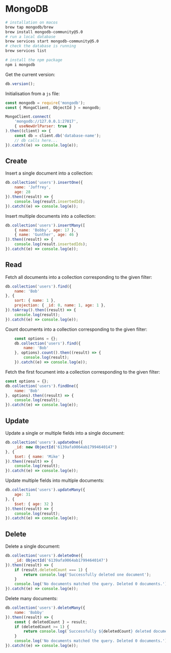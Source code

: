 # MongoDB

```sh
# installation on macos
brew tap mongodb/brew
brew install mongodb-community@5.0
# run a local database
brew services start mongodb-community@5.0
# check the database is running
brew services list

# install the npm package
npm i mongodb
```

Get the current version:
```js
db.version();
```

Initialisation from a `js` file:
```js
const mongodb = require('mongodb');
const { MongoClient, ObjectId } = mongodb;

MongoClient.connect(
    'mongodb://127.0.0.1:27017', 
    { useNewUrlParser: true }
).then((client) => {
    const db = client.db('database-name');
    // db calls here...
}).catch((e) => console.log(e));
```

## Create

Insert a single document into a collection:
```js
db.collection('users').insertOne({
    name: 'Joffrey',
    age: 28
}).then((result) => {
    console.log(result.insertedId);
}).catch((e) => console.log(e));
```

Insert multiple documents into a collection:
```js
db.collection('users').insertMany([
    { name: 'Bobby', age: 17 },
    { name: 'Gunther', age: 46 }
]).then((result) => {
    console.log(result.insertedIds);
}).catch((e) => console.log(e));
```

## Read

Fetch all documents into a collection corresponding to the given filter:
```js
db.collection('users').find({
    name: 'Bob'
}, {
    sort: { name: 1 },
    projection: { _id: 0, name: 1, age: 1 },
}).toArray().then((result) => {
    console.log(result);
}).catch((e) => console.log(e));
```

Count documents into a collection corresponding to the given filter:
```js
    const options = {};
    db.collection('users').find({
        name: 'Bob'
    }, options).count().then((result) => {
        console.log(result);
    }).catch((e) => console.log(e));
```

Fetch the first focument into a collection corresponding to the given filter:
```js
const options = {};
db.collection('users').findOne({
    name: 'Bob'
}, options).then((result) => {
    console.log(result);
}).catch((e) => console.log(e));
```

## Update

Update a single or multiple fields into a single document:
```js
db.collection('users').updateOne({
    _id: new ObjectId('6139afa9064ab17994640147')
}, {
    $set: { name: 'Mike' }
}).then((result) => {
    console.log(result);
}).catch((e) => console.log(e));
```

Update multiple fields into multiple documents:
```js
db.collection('users').updateMany({
    age: 31
}, {
    $set: { age: 32 }
}).then((result) => {
    console.log(result);
}).catch((e) => console.log(e));
```

## Delete

Delete a single document:
```js
db.collection('users').deleteOne({
    _id: ObjectId('6139afa9064ab17994640147')
}).then((result) => {
    if (result.deletedCount === 1) {
        return console.log('Successfully deleted one document');
    }
    console.log('No documents matched the query. Deleted 0 documents.');
}).catch((e) => console.log(e));
```

Delete many documents:
```js
db.collection('users').deleteMany({
    name: 'Bobby'
}).then((result) => {
    const { deletedCount } = result;
    if (deletedCount >= 1) {
        return console.log(`Successfully ${deletedCount} deleted document`);
    }
    console.log('No documents matched the query. Deleted 0 documents.');
}).catch((e) => console.log(e));
```
